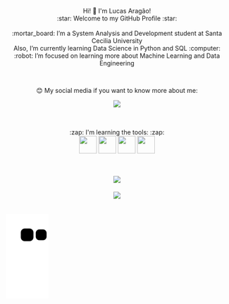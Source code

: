 <p align="center" dir="auto">
  Hi! 👋 I'm Lucas Aragão! 
  <br>
  :star: Welcome to my GitHub Profile :star:
      <br><br>
    :mortar_board: I’m a System Analysis and Development student at Santa Cecilia University
      <br>
    Also, I’m currently learning Data Science in Python and SQL :computer:
      <br>
  :robot: I’m focused on learning more about Machine Learning and Data Engineering 
      <br>
</p>

<br>

<p align="center" dir="auto">
😊 My social media if you want to know more about me:
<div  align="center" dir="auto">
<a href="https://www.linkedin.com/in/lucas-arag%C3%A3o-8a90b4222/" target="_blank"><img src="https://img.shields.io/badge/-LinkedIn-%230077B5?style=for-the-badge&logo=linkedin&logoColor=white" target="_blank"></a> 
</div>
</p>
<br>
<p align="center" dir="auto">
  :zap: I'm learning the tools: :zap: <br>
  <img src="https://cdn.jsdelivr.net/gh/devicons/devicon/icons/python/python-original.svg" width="40" height="40"/>
  <img src="https://cdn.jsdelivr.net/gh/devicons/devicon/icons/mysql/mysql-original-wordmark.svg" width="40" height="40"/>
  <img src="https://cdn.jsdelivr.net/gh/devicons/devicon/icons/postgresql/postgresql-plain-wordmark.svg" width="40" height="40"/>
  <img src="https://cdn.jsdelivr.net/gh/devicons/devicon/icons/git/git-original.svg" width="40" height="40"/>
          
</p>
<br><br>
<div align="center" dir="auto">
<a href="https://github.com/LucasArag">
<img width="400" src="https://github-readme-stats.vercel.app/api?username=LucasArag&show_icons=true&theme=github_dark&include_all_commits=true&count_private=true"/>
<br><br>
<img width="400" src="https://github-readme-stats.vercel.app/api/top-langs/?username=LucasArag&layout=compact&langs_count=7&theme=github_dark"/>
</div>
<br>
 
![Snake animation](https://github.com/LucasArag/LucasArag/blob/output/github-contribution-grid-snake.svg)

